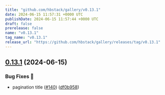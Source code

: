 ```yaml
---
title: "github.com/hbstack/gallery/v0.13.1"
date: 2024-06-15 11:57:31 +0000 UTC
publishDate: 2024-06-15 11:57:44 +0000 UTC
draft: false
prerelease: false
name: "v0.13.1"
tag_name: "v0.13.1"
release_url: "https://github.com/hbstack/gallery/releases/tag/v0.13.1"
---
```


## [0.13.1](https://github.com/hbstack/gallery/compare/v0.13.0...v0.13.1) (2024-06-15)


### Bug Fixes 🐞

* pagination title ([#140](https://github.com/hbstack/gallery/issues/140)) ([df0b958](https://github.com/hbstack/gallery/commit/df0b958cc2bcff2195b2e7852035aa7ab49b1b42))
